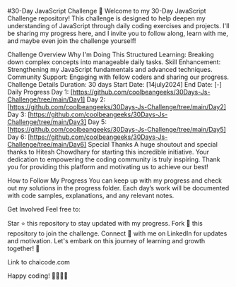 ﻿#30-Day JavaScript Challenge 🚀
Welcome to my 30-Day JavaScript Challenge repository! This challenge is designed to help deepen my understanding of JavaScript through daily coding exercises and projects. I'll be sharing my progress here, and I invite you to follow along, learn with me, and maybe even join the challenge yourself!

Challenge Overview
Why I'm Doing This
Structured Learning: Breaking down complex concepts into manageable daily tasks.
Skill Enhancement: Strengthening my JavaScript fundamentals and advanced techniques.
Community Support: Engaging with fellow coders and sharing our progress.
Challenge Details
Duration: 30 days
Start Date: [14july2024]
End Date: [-]
Daily Progress
Day 1: [https://github.com/coolbeangeeks/30Days-Js-Challenge/tree/main/Day1]
Day 2: [https://github.com/coolbeangeeks/30Days-Js-Challenge/tree/main/Day2]
Day 3: [https://github.com/coolbeangeeks/30Days-Js-Challenge/tree/main/Day3]
Day 5: [https://github.com/coolbeangeeks/30Days-Js-Challenge/tree/main/Day5]
Day 6: [https://github.com/coolbeangeeks/30Days-Js-Challenge/tree/main/Day6]
Special Thanks
A huge shoutout and special thanks to Hitesh Chowdhary for starting this incredible initiative. Your dedication to empowering the coding community is truly inspiring. Thank you for providing this platform and motivating us to achieve our best!

How to Follow My Progress
You can keep up with my progress and check out my solutions in the progress folder. Each day’s work will be documented with code samples, explanations, and any relevant notes.

Get Involved
Feel free to:

Star ⭐ this repository to stay updated with my progress.
Fork 🍴 this repository to join the challenge.
Connect 🤝 with me on LinkedIn for updates and motivation.
Let's embark on this journey of learning and growth together! 🚀

Link to chaicode.com

Happy coding! 👨‍💻👩‍💻


